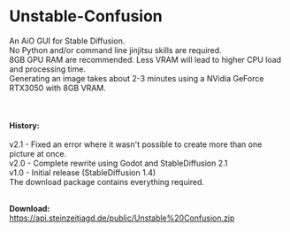 # Unstable-Confusion
An AiO GUI for Stable Diffusion. <br>
No Python and/or command line jinjitsu skills are required.<br>
8GB GPU RAM are recommended. Less VRAM will lead to higher CPU load and processing time.<br>
Generating an image takes about 2-3 minutes using a NVidia GeForce RTX3050 with 8GB VRAM.<br><br>
<br><br>
<b>History:</b><br>
<br>
v2.1 - Fixed an error where it wasn't possible to create more than one picture at once.<br>
v2.0 - Complete rewrite using Godot and StableDiffusion 2.1<br>
v1.0 - Initial release (StableDiffusion 1.4)<br>
The download package contains everything required.<br><br>

<b>Download:</b><br>
https://api.steinzeitjagd.de/public/Unstable%20Confusion.zip
